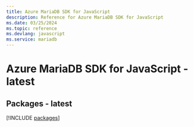 ```yaml
---
title: Azure MariaDB SDK for JavaScript
description: Reference for Azure MariaDB SDK for JavaScript
ms.date: 03/25/2024
ms.topic: reference
ms.devlang: javascript
ms.service: mariadb
---
```

# Azure MariaDB SDK for JavaScript - latest
## Packages - latest
[!INCLUDE [packages](mariadb-index.md)]
